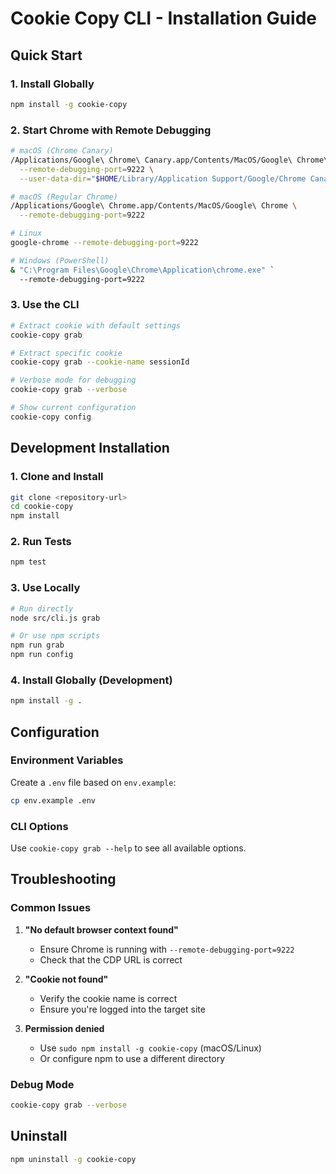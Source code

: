 # Cookie Copy CLI - Installation Guide

## Quick Start

### 1. Install Globally
```bash
npm install -g cookie-copy
```

### 2. Start Chrome with Remote Debugging
```bash
# macOS (Chrome Canary)
/Applications/Google\ Chrome\ Canary.app/Contents/MacOS/Google\ Chrome\ Canary \
  --remote-debugging-port=9222 \
  --user-data-dir="$HOME/Library/Application Support/Google/Chrome Canary/Default"

# macOS (Regular Chrome)
/Applications/Google\ Chrome.app/Contents/MacOS/Google\ Chrome \
  --remote-debugging-port=9222

# Linux
google-chrome --remote-debugging-port=9222

# Windows (PowerShell)
& "C:\Program Files\Google\Chrome\Application\chrome.exe" `
  --remote-debugging-port=9222
```

### 3. Use the CLI
```bash
# Extract cookie with default settings
cookie-copy grab

# Extract specific cookie
cookie-copy grab --cookie-name sessionId

# Verbose mode for debugging
cookie-copy grab --verbose

# Show current configuration
cookie-copy config
```

## Development Installation

### 1. Clone and Install
```bash
git clone <repository-url>
cd cookie-copy
npm install
```

### 2. Run Tests
```bash
npm test
```

### 3. Use Locally
```bash
# Run directly
node src/cli.js grab

# Or use npm scripts
npm run grab
npm run config
```

### 4. Install Globally (Development)
```bash
npm install -g .
```

## Configuration

### Environment Variables
Create a `.env` file based on `env.example`:
```bash
cp env.example .env
```

### CLI Options
Use `cookie-copy grab --help` to see all available options.

## Troubleshooting

### Common Issues

1. **"No default browser context found"**
   - Ensure Chrome is running with `--remote-debugging-port=9222`
   - Check that the CDP URL is correct

2. **"Cookie not found"**
   - Verify the cookie name is correct
   - Ensure you're logged into the target site

3. **Permission denied**
   - Use `sudo npm install -g cookie-copy` (macOS/Linux)
   - Or configure npm to use a different directory

### Debug Mode
```bash
cookie-copy grab --verbose
```

## Uninstall

```bash
npm uninstall -g cookie-copy
```
